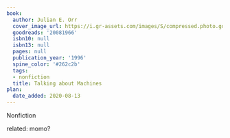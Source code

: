 ```yaml
---
book:
  author: Julian E. Orr
  cover_image_url: https://i.gr-assets.com/images/S/compressed.photo.goodreads.com/books/1387735447l/20081966.jpg
  goodreads: '20081966'
  isbn10: null
  isbn13: null
  pages: null
  publication_year: '1996'
  spine_color: '#262c2b'
  tags:
  - nonfiction
  title: Talking about Machines
plan:
  date_added: 2020-08-13
---
```


Nonfiction

related: momo?
